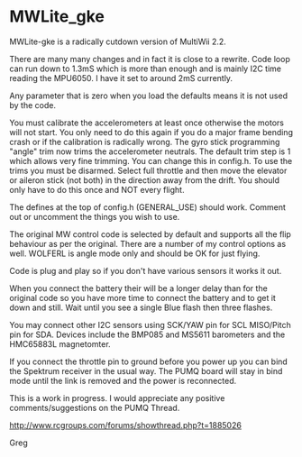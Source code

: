 MWLite_gke
==========


MWLite-gke is a radically cutdown version of MultiWii 2.2.

There are many many changes and in fact it is close to a rewrite. Code loop can run down to 1.3mS which is more than enough and is mainly I2C time reading the MPU6050. I have it set to around 2mS currently.

Any parameter that is zero when you load the defaults means it is not used by the code.

You must calibrate the accelerometers at least once otherwise the motors will not start. You only need to do this again if you do a major frame bending crash or if the calibration is radically wrong. The gyro stick programming "angle" trim now trims the accelerometer neutrals. The default trim step is 1 which allows very fine trimming. You can change this in config.h. To use the trims you must be disarmed. Select full throttle and then move the elevator or aileron stick (not both) in the direction away from the drift. You should only have to do this once and NOT every flight.

The defines at the top of config.h (GENERAL_USE) should work. Comment out or uncomment the things you wish to use.

The original MW control code is selected by default and supports all the flip behaviour as per the original. There are a number of my control options as well. WOLFERL is angle mode only and should be OK for just flying.

Code is plug and play so if you don't have various sensors it works it out.

When you connect the battery their will be a longer delay than for the original code so you have more time to connect the battery and to get it down and still. Wait until you see a single Blue flash then three flashes.

You may connect other I2C sensors using SCK/YAW pin for SCL MISO/Pitch pin for SDA. Devices include the BMP085 and MS5611 barometers and the HMC65883L magnetomter. 

If you connect the throttle pin to ground before you power up you can bind the Spektrum receiver in the usual way. The PUMQ board will stay in bind mode until the link is removed and the power is reconnected.

This is a work in progress. I would appreciate any positive comments/suggestions on the PUMQ Thread.

http://www.rcgroups.com/forums/showthread.php?t=1885026

Greg

